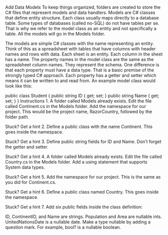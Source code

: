 Add Data Models
To keep things organized, folders are created to store the C# files that represent models and data handlers. Models are C# classes that define entity structure. Each class usually maps directly to a database table. Some types of databases (called no-SQL) do not have tables per se. That is why we refer to the model class as an entity and not specifically a table. All the models will go in the Models folder.

The models are simple C# classes with the name representing an entity. Think of this as a spreadsheet with tables that have columns with header names and rows with data. Each sheet is an entity. Each column in the sheet has a name. The property names in the model class are the same as the spreadsheet column names. They represent the schema. One difference is that each property must have a data type. That is a basic premise of the strongly typed C# approach. Each property has a getter and setter which means it can be written to and read from. An example model class would look like this:

public class Student
{
   public string ID { get; set; }
   public string Name { get; set; }
}
Instructions
1.
A folder called Models already exists. Edit the file called Continent.cs in the Models folder. Add the namespace for our project. This would be the project name, RazorCountry, followed by the folder path.


Stuck? Get a hint
2.
Define a public class with the name Continent. This goes inside the namespace.


Stuck? Get a hint
3.
Define public string fields for ID and Name. Don’t forget the getter and setter.


Stuck? Get a hint
4.
A folder called Models already exists. Edit the file called Country.cs in the Models folder. Add a using statement that supports System data types.


Stuck? Get a hint
5.
Add the namespace for our project. This is the same as you did for Continent.cs.


Stuck? Get a hint
6.
Define a public class named Country. This goes inside the namespace.


Stuck? Get a hint
7.
Add six public fields inside the class definition:

ID, ContinentID, and Name are strings.
Population and Area are nullable ints.
UnitedNationsDate is a nullable date.
Make a type nullable by adding a question mark. For example, bool? is a nullable boolean.